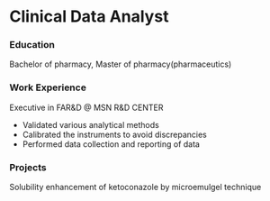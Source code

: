 # Clinical Data Analyst

### Education
Bachelor of pharmacy, Master of pharmacy(pharmaceutics)

### Work Experience
Executive in FAR&D @ MSN R&D CENTER
- Validated various analytical methods
- Calibrated the instruments to avoid discrepancies
- Performed data collection and reporting of data

  
### Projects
Solubility enhancement of ketoconazole by microemulgel technique
